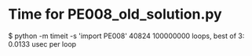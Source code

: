 # Time for PE008_old_solution.py

$ python -m timeit -s 'import PE008'
40824
100000000 loops, best of 3: 0.0133 usec per loop

